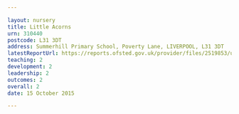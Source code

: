 ```yaml
---

layout: nursery
title: Little Acorns
urn: 310440
postcode: L31 3DT
address: Summerhill Primary School, Poverty Lane, LIVERPOOL, L31 3DT
latestReportUrl: https://reports.ofsted.gov.uk/provider/files/2519853/urn/310440.pdf
teaching: 2
development: 2
leadership: 2
outcomes: 2
overall: 2
date: 15 October 2015

---
```


